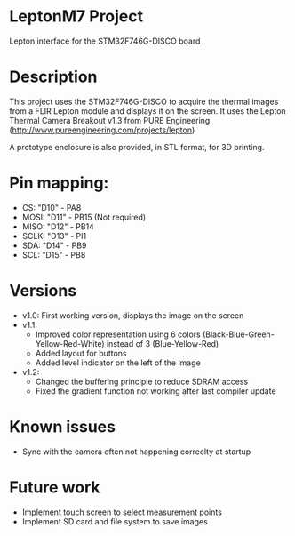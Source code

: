 # LeptonM7 Project

Lepton interface for the STM32F746G-DISCO board

# Description

This project uses the STM32F746G-DISCO to acquire the thermal images from a FLIR Lepton module and displays it on the screen.
It uses the Lepton Thermal Camera Breakout v1.3 from PURE Engineering (http://www.pureengineering.com/projects/lepton)

A prototype enclosure is also provided, in STL format, for 3D printing.

# Pin mapping:

- CS:	"D10" - PA8
- MOSI:	"D11" - PB15 (Not required)
- MISO:	"D12" - PB14
- SCLK:	"D13" - PI1
- SDA:	"D14" - PB9
- SCL:	"D15" - PB8

# Versions

- v1.0: First working version, displays the image on the screen
- v1.1:
	* Improved color representation using 6 colors (Black-Blue-Green-Yellow-Red-White) instead of 3 (Blue-Yellow-Red)
	* Added layout for buttons
	* Added level indicator on the left of the image
- v1.2:
	* Changed the buffering principle to reduce SDRAM access
	* Fixed the gradient function not working after last compiler update
	   
# Known issues

- Sync with the camera often not happening correclty at startup

# Future work

- Implement touch screen to select measurement points
- Implement SD card and file system to save images